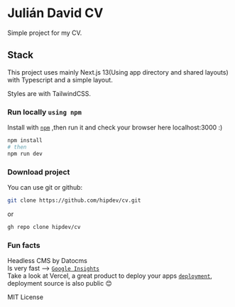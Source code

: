 # Julián David CV

Simple project for my CV.

## Stack

This project uses mainly Next.js 13(Using app directory and shared layouts) with Typescript and a simple layout.

Styles are with TailwindCSS.

### Run locally `using npm`

Install with [`npm`](https://nextjs.org/docs/api-reference/create-next-app) ,then run it and check your browser here localhost:3000 :)

```bash
npm install
# then
npm run dev
```

### Download project

You can use git or github:

```bash
git clone https://github.com/hipdev/cv.git
```

or

```bash
gh repo clone hipdev/cv
```

### Fun facts

Headless CMS by Datocms \
Is very fast --> [`Google Insights`](https://developers.google.com/speed/pagespeed/insights/?url=https%3A%2F%2Fjulianux.com) \
Take a look at Vercel, a great product to deploy your apps [`deployment`](https://julianux.com/_src), deployment source is also public 😊

MIT License
